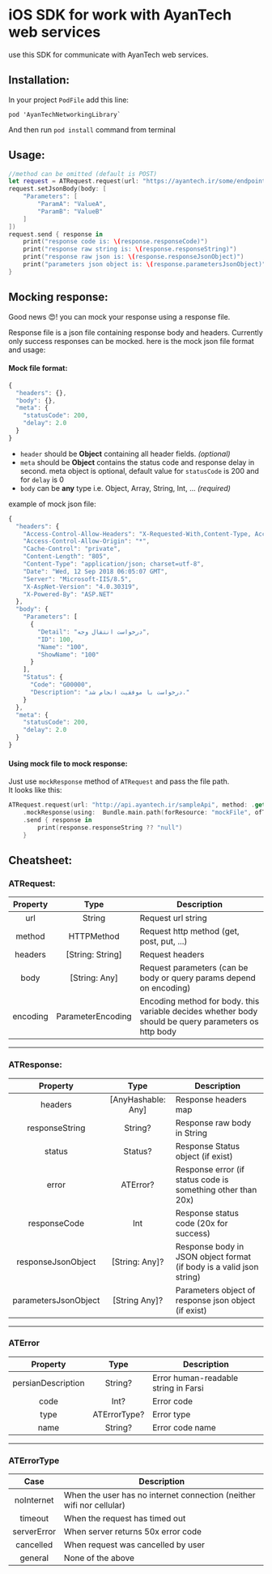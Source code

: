 # iOS SDK for work with AyanTech web services

use this SDK for communicate with AyanTech web services.

## Installation:
In your project `PodFile` add this line:
```
pod 'AyanTechNetworkingLibrary`
```
And then run `pod install` command from terminal

## Usage:
```swift
//method can be omitted (default is POST)
let request = ATRequest.request(url: "https://ayantech.ir/some/endpoint/url", method: .post)
request.setJsonBody(body: [
    "Parameters": [
        "ParamA": "ValueA",
        "ParamB": "ValueB"
    ]
])
request.send { response in
    print("response code is: \(response.responseCode)")
    print("response raw string is: \(response.responseString)")
    print("response raw json is: \(response.responseJsonObject)")
    print("parameters json object is: \(response.parametersJsonObject)")
}
```

## Mocking response:
Good news 😍! you can mock your response using a response file.

Response file is a json file containing response body and headers. Currently only success responses can be mocked. here is the mock json file format and usage:
#### Mock file format:
```javascript
{
  "headers": {},
  "body": {},
  "meta": {
    "statusCode": 200,
    "delay": 2.0
  }
}
```

- `header` should be **Object** containing all header fields. *(optional)*
- `meta` should be **Object** contains the status code and response delay in second. meta object is optional, default value for `statusCode` is 200 and for `delay` is 0
- `body` can be **any** type i.e. Object, Array, String, Int, ... *(required)*

example of mock json file:
```javascript
{
  "headers": {
    "Access-Control-Allow-Headers": "X-Requested-With,Content-Type, Accept",
    "Access-Control-Allow-Origin": "*",
    "Cache-Control": "private",
    "Content-Length": "805",
    "Content-Type": "application/json; charset=utf-8",
    "Date": "Wed, 12 Sep 2018 06:05:07 GMT",
    "Server": "Microsoft-IIS/8.5",
    "X-AspNet-Version": "4.0.30319",
    "X-Powered-By": "ASP.NET"
  },
  "body": {
    "Parameters": [
      {
        "Detail": "درخواست انتقال وجه",
        "ID": 100,
        "Name": "100",
        "ShowName": "100"
      }
    ],
    "Status": {
      "Code": "G00000",
      "Description": "درخواست با موفقیت انجام شد."
    }
  },
  "meta": {
    "statusCode": 200,
    "delay": 2.0
  }
}
```

#### Using mock file to mock response:
Just use `mockResponse` method of `ATRequest` and pass the file path.\
It looks like this:
```swift
ATRequest.request(url: "http://api.ayantech.ir/sampleApi", method: .get)
    .mockResponse(using:  Bundle.main.path(forResource: "mockFile", ofType: nil)!)
    .send { response in
        print(response.responseString ?? "null")
    }
```

## Cheatsheet:

### ATRequest:
| Property |        Type       | Description                                                                                          |
|:--------:|:-----------------:|------------------------------------------------------------------------------------------------------|
| url      | String            | Request url string                                                                                   |
| method   | HTTPMethod        | Request http method (get, post, put, ...)                                                            |
| headers  | [String: String]  | Request headers                                                                                      |
| body     | [String: Any]     | Request parameters (can be body or query params depend on encoding)                                  |
| encoding | ParameterEncoding | Encoding method for body. this variable decides whether body should be query parameters os http body |


----

### ATResponse:
|       Property       |      Type      | Description                                                          |
|:--------------------:|:--------------:|----------------------------------------------------------------------|
| headers              | \[AnyHashable: Any\]| Response headers map                                          |
| responseString       | String?        | Response raw body in String                                          |
| status               | Status?        | Response Status object (if exist)                                    |
| error                | ATError?       | Response error (if status code is something other than 20x)          |
| responseCode         | Int            | Response status code (20x for success)                               |
| responseJsonObject   | [String: Any]? | Response body in JSON object format (if body is a valid json string) |
| parametersJsonObject | [String Any]?  | Parameters object of response json object (if exist)                 |


----

### ATError
|      Property      |     Type     | Description                          |
|:------------------:|:------------:|--------------------------------------|
| persianDescription | String?      | Error human-readable string in Farsi |
| code               | Int?         | Error code                           |
| type               | ATErrorType? | Error type                           |
| name               | String?      | Error code name                      |


----

### ATErrorType
|     Case    | Description                                                          |
|:-----------:|----------------------------------------------------------------------|
| noInternet  | When the user has no internet connection (neither wifi nor cellular) |
| timeout     | When the request has timed out                                       |
| serverError | When server returns 50x error code                                   |
| cancelled   | When request was cancelled by user                                   |
| general     | None of the above                                                    |